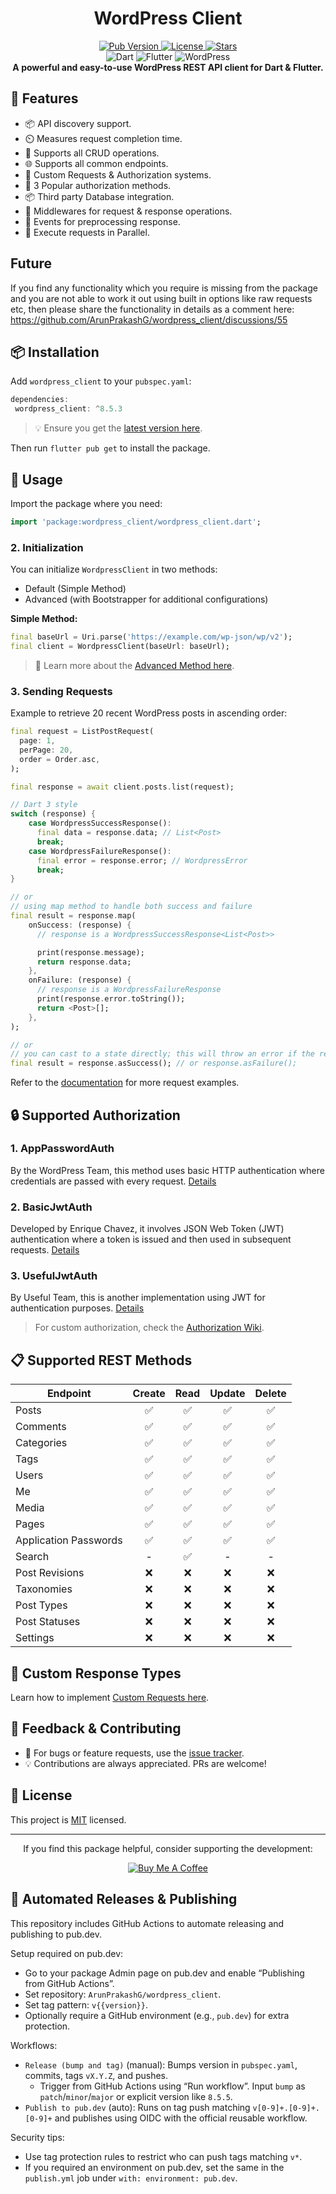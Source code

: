 <div align="center">
  <h1>WordPress Client</h1>

  <p align="center">
    <a href="https://pub.dev/packages/wordpress_client">
      <img src="https://img.shields.io/pub/v/wordpress_client?color=blueviolet" alt="Pub Version"/>
    </a>
    <a href="https://github.com/ArunPrakashG/wordpress_client/blob/master/LICENSE">
      <img src="https://img.shields.io/github/license/ArunPrakashG/wordpress_client?color=blue" alt="License"/>
    </a>
    <a href="https://github.com/ArunPrakashG/wordpress_client/stargazers">
      <img src="https://img.shields.io/github/stars/ArunPrakashG/wordpress_client?style=social" alt="Stars"/>
    </a>
    <br>
    <img src="https://img.shields.io/badge/dart-%230175C2.svg?style=for-the-badge&logo=dart&logoColor=white" alt="Dart"/>
    <img src="https://img.shields.io/badge/Flutter-%2302569B.svg?style=for-the-badge&logo=Flutter&logoColor=white" alt="Flutter"/>
    <img src="https://img.shields.io/badge/WordPress-%23117AC9.svg?style=for-the-badge&logo=WordPress&logoColor=white" alt="WordPress"/>
    <br>
    <b>A powerful and easy-to-use WordPress REST API client for Dart & Flutter.</b>
  </p>
</div>

## 🚀 Features

- 📦 API discovery support.
- ⏲️ Measures request completion time.
- 📝 Supports all CRUD operations.
- 🌐 Supports all common endpoints.
- 🎨 Custom Requests & Authorization systems.
- 🔐 3 Popular authorization methods.
- 📦 Third party Database integration.
- 🔧 Middlewares for request & response operations.
- 🎣 Events for preprocessing response.
- 🚀 Execute requests in Parallel.

## Future

If you find any functionality which you require is missing from the package and you are not able to work it out using built in options like raw requests etc, then please share the functionality in details as a comment here: https://github.com/ArunPrakashG/wordpress_client/discussions/55

## 📦 Installation

Add `wordpress_client` to your `pubspec.yaml`:

```dart
dependencies:
 wordpress_client: ^8.5.3
```

> 💡 Ensure you get the [latest version here](https://pub.dev/packages/wordpress_client).

Then run `flutter pub get` to install the package.

## 🔧 Usage

Import the package where you need:

```dart
import 'package:wordpress_client/wordpress_client.dart';
```

### **2. Initialization**

You can initialize `WordpressClient` in two methods:

- Default (Simple Method)
- Advanced (with Bootstrapper for additional configurations)

**Simple Method:**

```dart
final baseUrl = Uri.parse('https://example.com/wp-json/wp/v2');
final client = WordpressClient(baseUrl: baseUrl);
```

> 📘 Learn more about the [Advanced Method here](https://github.com/ArunPrakashG/wordpress_client/wiki/Usage#-advanced-method).

### **3. Sending Requests**

Example to retrieve 20 recent WordPress posts in ascending order:

```dart
final request = ListPostRequest(
  page: 1,
  perPage: 20,
  order = Order.asc,
);

final response = await client.posts.list(request);

// Dart 3 style
switch (response) {
    case WordpressSuccessResponse():
      final data = response.data; // List<Post>
      break;
    case WordpressFailureResponse():
      final error = response.error; // WordpressError
      break;
}

// or
// using map method to handle both success and failure
final result = response.map(
    onSuccess: (response) {
      // response is a WordpressSuccessResponse<List<Post>>

      print(response.message);
      return response.data;
    },
    onFailure: (response) {
      // response is a WordpressFailureResponse
      print(response.error.toString());
      return <Post>[];
    },
);

// or
// you can cast to a state directly; this will throw an error if the response is of the wrong type
final result = response.asSuccess(); // or response.asFailure();
```

Refer to the [documentation](https://github.com/ArunPrakashG/wordpress_client/wiki/Usage) for more request examples.

## 🔒 Supported Authorization

### 1. **AppPasswordAuth**

By the WordPress Team, this method uses basic HTTP authentication where credentials are passed with every request. [Details](https://make.wordpress.org/core/2020/11/05/application-passwords-integration-guide/)

### 2. **BasicJwtAuth**

Developed by Enrique Chavez, it involves JSON Web Token (JWT) authentication where a token is issued and then used in subsequent requests. [Details](https://wordpress.org/plugins/jwt-authentication-for-wp-rest-api/)

### 3. **UsefulJwtAuth**

By Useful Team, this is another implementation using JWT for authentication purposes. [Details](https://github.com/usefulteam/jwt-auth)

> For custom authorization, check the [Authorization Wiki](https://github.com/ArunPrakashG/wordpress_client/wiki/Authorization).

## 📋 Supported REST Methods

| Endpoint              | Create | Read | Update | Delete |
| --------------------- | :----: | :--: | :----: | :----: |
| Posts                 |   ✅   |  ✅  |   ✅   |   ✅   |
| Comments              |   ✅   |  ✅  |   ✅   |   ✅   |
| Categories            |   ✅   |  ✅  |   ✅   |   ✅   |
| Tags                  |   ✅   |  ✅  |   ✅   |   ✅   |
| Users                 |   ✅   |  ✅  |   ✅   |   ✅   |
| Me                    |   ✅   |  ✅  |   ✅   |   ✅   |
| Media                 |   ✅   |  ✅  |   ✅   |   ✅   |
| Pages                 |   ✅   |  ✅  |   ✅   |   ✅   |
| Application Passwords |   ✅   |  ✅  |   ✅   |   ✅   |
| Search                |   -    |  ✅  |   -    |   -    |
| Post Revisions        |   ❌   |  ❌  |   ❌   |   ❌   |
| Taxonomies            |   ❌   |  ❌  |   ❌   |   ❌   |
| Post Types            |   ❌   |  ❌  |   ❌   |   ❌   |
| Post Statuses         |   ❌   |  ❌  |   ❌   |   ❌   |
| Settings              |   ❌   |  ❌  |   ❌   |   ❌   |

## 📢 Custom Response Types

Learn how to implement [Custom Requests here](https://github.com/ArunPrakashG/wordpress_client/wiki/Using-Custom-Requests).

## 🤝 Feedback & Contributing

- 🐛 For bugs or feature requests, use the [issue tracker][tracker].
- 💡 Contributions are always appreciated. PRs are welcome!

## 📄 License

This project is [MIT](https://github.com/ArunPrakashG/wordpress_client/blob/master/LICENSE) licensed.

---

<div align="center">
  If you find this package helpful, consider supporting the development:

[![Buy Me A Coffee](https://www.buymeacoffee.com/assets/img/custom_images/orange_img.png)](https://www.buymeacoffee.com/arunprakashg)

</div>

## 🔁 Automated Releases & Publishing

This repository includes GitHub Actions to automate releasing and publishing to pub.dev.

Setup required on pub.dev:

- Go to your package Admin page on pub.dev and enable “Publishing from GitHub Actions”.
- Set repository: `ArunPrakashG/wordpress_client`.
- Set tag pattern: `v{{version}}`.
- Optionally require a GitHub environment (e.g., `pub.dev`) for extra protection.

Workflows:

- `Release (bump and tag)` (manual): Bumps version in `pubspec.yaml`, commits, tags `vX.Y.Z`, and pushes.
  - Trigger from GitHub Actions using “Run workflow”. Input `bump` as `patch`/`minor`/`major` or explicit version like `8.5.5`.
- `Publish to pub.dev` (auto): Runs on tag push matching `v[0-9]+.[0-9]+.[0-9]+` and publishes using OIDC with the official reusable workflow.

Security tips:

- Use tag protection rules to restrict who can push tags matching `v*`.
- If you required an environment on pub.dev, set the same in the `publish.yml` job under `with: environment: pub.dev`.

[tracker]: https://github.com/ArunPrakashG/wordpress_client/issues
